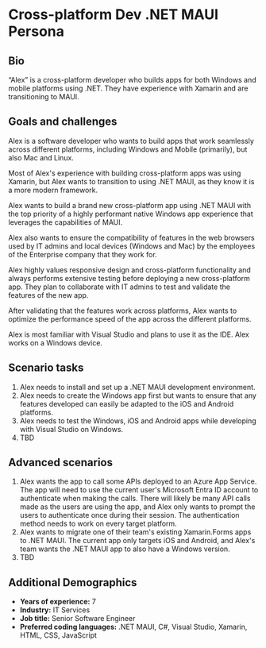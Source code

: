 # Cross-platform Dev .NET MAUI Persona

## Bio

“Alex” is a cross-platform developer who builds apps for both Windows and mobile platforms using .NET. They have experience with Xamarin and are transitioning to MAUI.

## Goals and challenges

Alex is a software developer who wants to build apps that work seamlessly across different platforms, including Windows and Mobile (primarily), but also Mac and Linux.

Most of Alex's experience with building cross-platform apps was using Xamarin, but Alex wants to transition to using .NET MAUI, as they know it is a more modern framework.

Alex wants to build a brand new cross-platform app using .NET MAUI with the top priority of a highly performant native Windows app experience that leverages the capabilities of MAUI.

Alex also wants to ensure the compatibility of features in the web browsers used by IT admins and local devices (Windows and Mac) by the employees of the Enterprise company that they work for.

Alex highly values responsive design and cross-platform functionality and always performs extensive testing before deploying a new cross-platform app. They plan to collaborate with IT admins to test and validate the features of the new app.

After validating that the features work across platforms, Alex wants to optimize the performance speed of the app across the different platforms.

Alex is most familiar with Visual Studio and plans to use it as the IDE. Alex works on a Windows device.

## Scenario tasks

1. Alex needs to install and set up a .NET MAUI development environment.
1. Alex needs to create the Windows app first but wants to ensure that any features developed can easily be adapted to the iOS and Android platforms.
1. Alex needs to test the Windows, iOS and Android apps while developing with Visual Studio on Windows.
1. TBD

## Advanced scenarios

1. Alex wants the app to call some APIs deployed to an Azure App Service. The app will need to use the current user's Microsoft Entra ID account to authenticate when making the calls. There will likely be many API calls made as the users are using the app, and Alex only wants to prompt the users to authenticate once during their session. The authentication method needs to work on every target platform.
1. Alex wants to migrate one of their team's existing Xamarin.Forms apps to .NET MAUI. The current app only targets iOS and Android, and Alex's team wants the .NET MAUI app to also have a Windows version.
1. TBD

## Additional Demographics

- **Years of experience:** 7
- **Industry:** IT Services
- **Job title:** Senior Software Engineer
- **Preferred coding languages:** .NET MAUI, C#, Visual Studio, Xamarin, HTML, CSS, JavaScript
